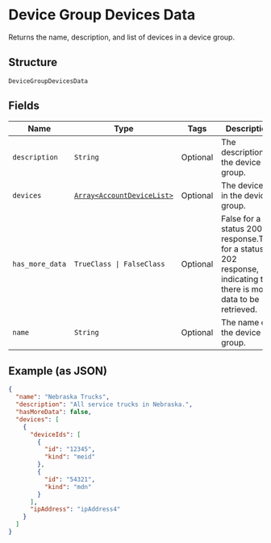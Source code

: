 
# Device Group Devices Data

Returns the name, description, and list of devices in a device group.

## Structure

`DeviceGroupDevicesData`

## Fields

| Name | Type | Tags | Description |
|  --- | --- | --- | --- |
| `description` | `String` | Optional | The description of the device group. |
| `devices` | [`Array<AccountDeviceList>`](../../doc/models/account-device-list.md) | Optional | The devices in the device group. |
| `has_more_data` | `TrueClass \| FalseClass` | Optional | False for a status 200 response.True for a status 202 response, indicating that there is more data to be retrieved. |
| `name` | `String` | Optional | The name of the device group. |

## Example (as JSON)

```json
{
  "name": "Nebraska Trucks",
  "description": "All service trucks in Nebraska.",
  "hasMoreData": false,
  "devices": [
    {
      "deviceIds": [
        {
          "id": "12345",
          "kind": "meid"
        },
        {
          "id": "54321",
          "kind": "mdn"
        }
      ],
      "ipAddress": "ipAddress4"
    }
  ]
}
```

